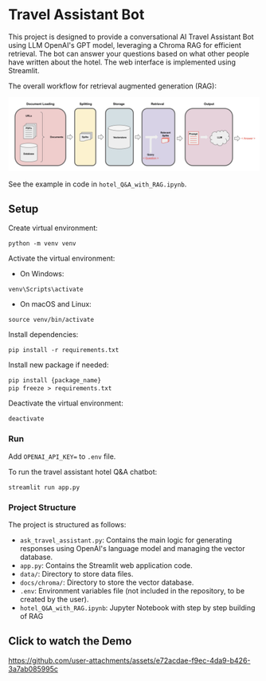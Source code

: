 # Travel Assistant Bot

This project is designed to provide a conversational AI Travel Assistant Bot using LLM OpenAI's GPT model, leveraging a Chroma RAG for efficient retrieval. The bot can answer your questions based on what other people have written about the hotel. The web interface is implemented using Streamlit.

The overall workflow for retrieval augmented generation (RAG):

![Workflow](RAG_workflow.png)

See the example in code in `hotel_Q&A_with_RAG.ipynb`.


## Setup

Create virtual environment:

```
python -m venv venv
```

Activate the virtual environment:
* On Windows:
```
venv\Scripts\activate
```
* On macOS and Linux:

```
source venv/bin/activate
```

Install dependencies:

```
pip install -r requirements.txt
```

Install new package if needed:

```
pip install {package_name}
pip freeze > requirements.txt
```

Deactivate the virtual environment:
```
deactivate
```

### Run

Add `OPENAI_API_KEY=` to `.env` file.

To run the travel assistant hotel Q&A chatbot:
```
streamlit run app.py
```

### Project Structure
The project is structured as follows:

* `ask_travel_assistant.py`: Contains the main logic for generating responses using OpenAI's language model and managing the vector database.
* `app.py`: Contains the Streamlit web application code.
* `data/`: Directory to store data files.
* `docs/chroma/`: Directory to store the vector database.
* `.env`: Environment variables file (not included in the repository, to be created by the user).
* `hotel_Q&A_with_RAG.ipynb`: Jupyter Notebook with step by step building of RAG

## Click to watch the Demo



https://github.com/user-attachments/assets/e72acdae-f9ec-4da9-b426-3a7ab085995c



